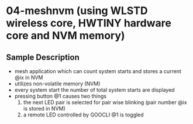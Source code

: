 # 04-meshnvm (using WLSTD wireless core, HWTINY hardware core and NVM memory)

## Sample Description

* mesh application which can count system starts and stores a current @ix in NVM
* utilizes non-volatile memory (NVM)
* every system start the number of total system starts are displayed
* pressing button @1 causes two things
  1) the next LED pair is selected for pair wise blinking (pair number @ix
     is stored in NVM)
  2) a remote LED controlled by GOOCLI @1 is toggled

